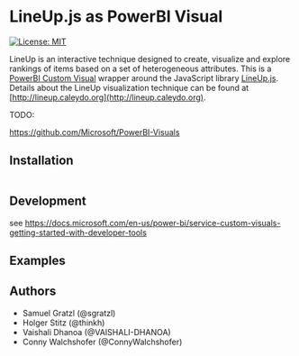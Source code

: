 LineUp.js as PowerBI Visual
===========================

[![License: MIT][mit-image]][mit-url]

LineUp is an interactive technique designed to create, visualize and explore rankings of items based on a set of heterogeneous attributes.
This is a [PowerBI Custom Visual](https://github.com/Microsoft/PowerBI-Visuals) wrapper around the JavaScript library [LineUp.js](https://github.com/lineupjs/lineupjs). Details about the LineUp visualization technique can be found at [http://lineup.caleydo.org](http://lineup.caleydo.org).


TODO:

 https://github.com/Microsoft/PowerBI-Visuals


Installation
------------

```
```

Development
-----------

see https://docs.microsoft.com/en-us/power-bi/service-custom-visuals-getting-started-with-developer-tools


Examples
--------


Authors
-------

 * Samuel Gratzl (@sgratzl)
 * Holger Stitz (@thinkh)
 * Vaishali Dhanoa (@VAISHALI-DHANOA)
 * Conny Walchshofer (@ConnyWalchshofer)


[mit-image]: https://img.shields.io/badge/License-MIT-yellow.svg
[mit-url]: https://opensource.org/licenses/MIT
